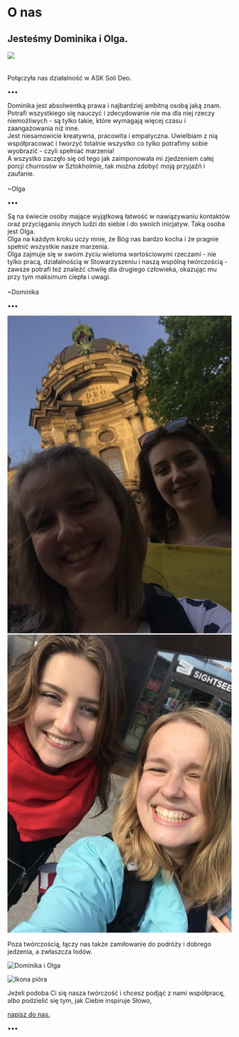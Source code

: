 ---
---
# O nas

<h2 class="text-handwritten">Jesteśmy Dominika i Olga. </h2>
<img src="IMG_6761.png"/>
<p>
<br>
Połączyła nas działalność w <span class="text-accent">ASK Soli Deo. </span>
</p>
<span class="h1 text-dots">•••</span>
<p>
<span class="text-accent">Dominika</span> jest absolwentką prawa i najbardziej ambitną osobą jaką znam. Potrafi wszystkiego się nauczyć i zdecydowanie nie ma dla niej rzeczy niemożliwych - są tylko takie, które wymagają więcej czasu i zaangażowania niż inne. 
<br>
Jest niesamowicie kreatywna, pracowita i empatyczna. Uwielbiam z nią współpracować i tworzyć totalnie wszystko co tylko potrafimy sobie wyobrazić - czyli spełniać marzenia! 
<br>A wszystko zaczęło się od tego jak zaimponowała mi zjedzeniem całej porcji churrosów w Sztokholmie, tak można zdobyć moją przyjaźń i zaufanie.
<br><br>
<span class="text-accent">~Olga</span>
</p>
<span class="h1 text-dots">•••</span>
<p>Są na świecie osoby mające wyjątkową łatwość w nawiązywaniu kontaktów oraz przyciąganiu innych ludzi do siebie i do swoich inicjatyw. Taką osoba jest Olga. 
<br>
<span class="text-accent">Olga</span> na każdym kroku uczy mnie, że Bóg nas bardzo kocha i że pragnie spełnić wszystkie nasze marzenia. <br>
<span class="text-accent">Olga </span>zajmuje się w swoim życiu wieloma wartościowymi rzeczami - nie tylko pracą, działalnością w Stowarzyszeniu i naszą wspólną twórczością - zawsze potrafi też znaleźć chwilę dla drugiego człowieka, okazując mu przy tym maksimum ciepła i uwagi.
<br><br><span class="text-accent">~Dominika</span>
</p>
<span class="h1 text-dots">•••</span>
<p>
<img src="IMG_7015.png"/>
<img src="IMG_7226.png"/>
</p>
<p>
Poza twórczością, łączy nas także zamiłowanie do <span class="text-accent">podróży</span> i dobrego jedzenia, a zwłaszcza <span class="text-accent">lodów</span>.
</p>
<p>
<img alt="Dominika i Olga"src="IMG_6754.png">
</p>
<p>
<img alt="Ikona pióra" src="/img/pen-icon.svg" style="width: 2rem;" />
</p>
<p>
Jeżeli <span class="text-accent">podoba Ci się</span> nasza twórczość i chcesz podjąć z nami <span class="text-accent">współpracę</span>, albo podzielić się tym, jak Ciebie inspiruje <span class="text-accent">Słowo<span>,
<br>
</p>
<p>
<a class="text-handwritten h2" href="https://do.slownie.com/kontakt/">napisz do nas.</a>
</p>
<p>
<span class="h1 text-dots">•••</span>
</p>